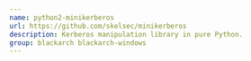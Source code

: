 ```yaml
---
name: python2-minikerberos
url: https://github.com/skelsec/minikerberos
description: Kerberos manipulation library in pure Python.
group: blackarch blackarch-windows
---
```

